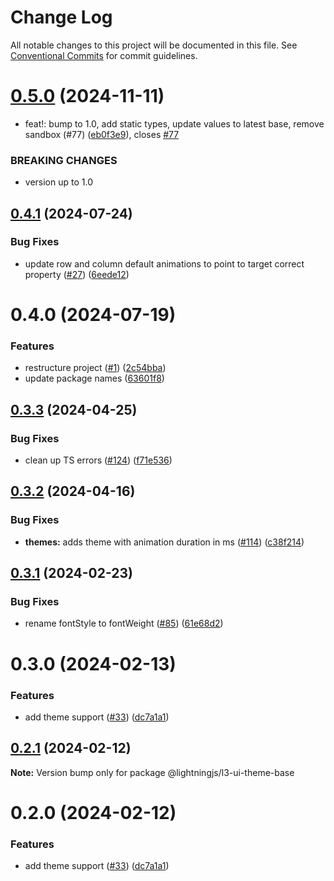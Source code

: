 # Change Log

All notable changes to this project will be documented in this file.
See [Conventional Commits](https://conventionalcommits.org) for commit guidelines.

# [0.5.0](https://github.com/rdkcentral/solid-ui/compare/@lightningtv/l3-ui-theme-base@0.4.1...@lightningtv/l3-ui-theme-base@0.5.0) (2024-11-11)

- feat!: bump to 1.0, add static types, update values to latest base, remove sandbox (#77) ([eb0f3e9](https://github.com/rdkcentral/solid-ui/commit/eb0f3e965bd9880a6e4b9bf0a7c5ace8c22bb33d)), closes [#77](https://github.com/rdkcentral/solid-ui/issues/77)

### BREAKING CHANGES

- version up to 1.0

## [0.4.1](https://github.com/rdkcentral/solid-ui/compare/@lightningtv/l3-ui-theme-base@0.4.0...@lightningtv/l3-ui-theme-base@0.4.1) (2024-07-24)

### Bug Fixes

- update row and column default animations to point to target correct property ([#27](https://github.com/rdkcentral/solid-ui/issues/27)) ([6eede12](https://github.com/rdkcentral/solid-ui/commit/6eede126e2c2308501f6c342427ea7823eb2ffec))

# 0.4.0 (2024-07-19)

### Features

- restructure project ([#1](https://github.com/rdkcentral/solid-ui/issues/1)) ([2c54bba](https://github.com/rdkcentral/solid-ui/commit/2c54bba1f23f6eb13fb870d7a1e968e4420b400c))
- update package names ([63601f8](https://github.com/rdkcentral/solid-ui/commit/63601f8d6455661dd1a82ca1700d30cab0afa1fc))

## [0.3.3](https://github.com/lightning-js/ui-components/compare/@lightningjs/l3-ui-theme-base@0.3.2...@lightningjs/l3-ui-theme-base@0.3.3) (2024-04-25)

### Bug Fixes

- clean up TS errors ([#124](https://github.com/lightning-js/ui-components/issues/124)) ([f71e536](https://github.com/lightning-js/ui-components/commit/f71e53642e1ceb95c5e648fd2c509d2066e35e57))

## [0.3.2](https://github.com/lightning-js/ui-components/compare/@lightningjs/l3-ui-theme-base@0.3.1...@lightningjs/l3-ui-theme-base@0.3.2) (2024-04-16)

### Bug Fixes

- **themes:** adds theme with animation duration in ms ([#114](https://github.com/lightning-js/ui-components/issues/114)) ([c38f214](https://github.com/lightning-js/ui-components/commit/c38f214fb4bdecabd90b473d7da242363c2dd571))

## [0.3.1](https://github.com/lightning-js/ui-components/compare/@lightningjs/l3-ui-theme-base@0.3.0...@lightningjs/l3-ui-theme-base@0.3.1) (2024-02-23)

### Bug Fixes

- rename fontStyle to fontWeight ([#85](https://github.com/lightning-js/ui-components/issues/85)) ([61e68d2](https://github.com/lightning-js/ui-components/commit/61e68d28a3710552774026dca45843fda9fc2b88))

# 0.3.0 (2024-02-13)

### Features

- add theme support ([#33](https://github.com/lightning-js/ui-components/issues/33)) ([dc7a1a1](https://github.com/lightning-js/ui-components/commit/dc7a1a11711430ec31235033d0dcae3a49880a89))

## [0.2.1](https://github.com/lightning-js/ui-components/compare/@lightningjs/l3-ui-theme-base@0.2.0...@lightningjs/l3-ui-theme-base@0.2.1) (2024-02-12)

**Note:** Version bump only for package @lightningjs/l3-ui-theme-base

# 0.2.0 (2024-02-12)

### Features

- add theme support ([#33](https://github.com/lightning-js/ui-components/issues/33)) ([dc7a1a1](https://github.com/lightning-js/ui-components/commit/dc7a1a11711430ec31235033d0dcae3a49880a89))

